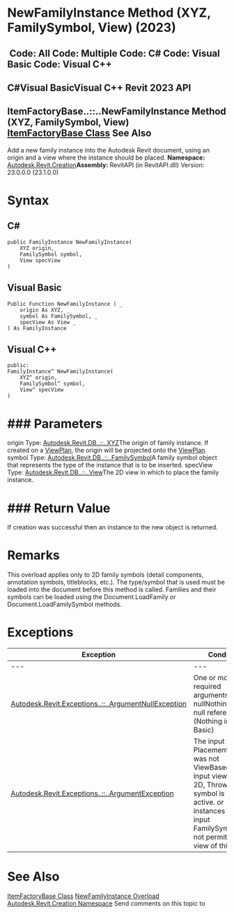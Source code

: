 # NewFamilyInstance Method (XYZ, FamilySymbol, View) (2023)

﻿
 Code: All Code: Multiple Code: C# Code: Visual Basic Code: Visual C++   
---  
C#Visual BasicVisual C++
Revit 2023 API  
---  
ItemFactoryBase..::..NewFamilyInstance Method (XYZ, FamilySymbol, View)  
[ItemFactoryBase Class](cba2c84a-22c0-e6e7-a99c-67656901853a.md "ItemFactoryBase Class") See Also  
---  
Add a new family instance into the Autodesk Revit document, using an origin and a view where the instance should be placed.
**Namespace:** [Autodesk.Revit.Creation](ded320da-058a-4edd-0418-0582389559a7.md "Autodesk.Revit.Creation Namespace")**Assembly:** RevitAPI (in RevitAPI.dll) Version: 23.0.0.0 (23.1.0.0)
# Syntax
C#  
---  
```text
public FamilyInstance NewFamilyInstance(
	XYZ origin,
	FamilySymbol symbol,
	View specView
)
```
  
Visual Basic  
---  
```text
Public Function NewFamilyInstance ( _
	origin As XYZ, _
	symbol As FamilySymbol, _
	specView As View _
) As FamilyInstance
```
  
Visual C++  
---  
```text
public:
FamilyInstance^ NewFamilyInstance(
	XYZ^ origin, 
	FamilySymbol^ symbol, 
	View^ specView
)
```
  
# ### Parameters
origin
    Type: [Autodesk.Revit.DB..::..XYZ](c2fd995c-95c0-58fb-f5de-f3246cbc5600.md "XYZ Class")The origin of family instance. If created on a [ViewPlan](0520580a-74ec-ed8c-35ea-5274c42276a3.md "ViewPlan Class"), the origin will be projected onto the [ViewPlan](0520580a-74ec-ed8c-35ea-5274c42276a3.md "ViewPlan Class"). 
symbol
    Type: [Autodesk.Revit.DB..::..FamilySymbol](a1acaed0-6a62-4c1d-94f5-4e27ce0923d3.md "FamilySymbol Class")A family symbol object that represents the type of the instance that is to be inserted.
specView
    Type: [Autodesk.Revit.DB..::..View](fb92a4e7-f3a7-ef14-e631-342179b18de9.md "View Class")The 2D view in which to place the family instance.
# ### Return Value
If creation was successful then an instance to the new object is returned.
# Remarks
This overload applies only to 2D family symbols (detail components, annotation symbols, titleblocks, etc.). The type/symbol that is used must be loaded into the document before this method is called. Families and their symbols can be loaded using the Document.LoadFamily or Document.LoadFamilySymbol methods. 
# Exceptions
| Exception | Condition |
| --- | --- |
| --- | --- |
| [Autodesk.Revit.Exceptions..::..ArgumentNullException](631e1424-60f4-929b-4e52-dda9dcd26316.md "ArgumentNullException Class") | One or more required arguments was nullNothingnullptra null reference (Nothing in Visual Basic) |
| [Autodesk.Revit.Exceptions..::..ArgumentException](2e6e4206-97a8-dd4b-df5d-4269f4bb6088.md "ArgumentException Class") | The input family PlacementType was not ViewBased, the input view was not 2D, Thrown if The symbol is not active. or instances of the input FamilySymbol are not permitted on a view of this type. |

# See Also
[ItemFactoryBase Class](cba2c84a-22c0-e6e7-a99c-67656901853a.md "ItemFactoryBase Class")
[NewFamilyInstance Overload](451ee414-cea0-e9bd-227b-c73bc93507dd.md "NewFamilyInstance Method")
[Autodesk.Revit.Creation Namespace](ded320da-058a-4edd-0418-0582389559a7.md "Autodesk.Revit.Creation Namespace")
Send comments on this topic to 